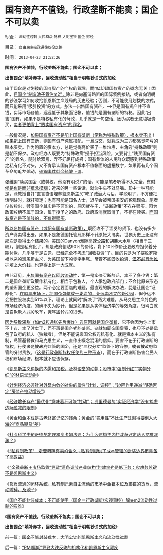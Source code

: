 # 国有资产不值钱，行政垄断不能卖；国企不可以卖

标签： `流动性过剩` `人民群众` `特权` `大明宝钞` `国企` `财经` 

目录： `自由民主宪政通往奴役之路`

时间： `2013-04-23 21:52:26`

**国有资产不值钱，行政垄断不能卖；国企不可以卖；**

**出售国企“填补赤字，回收流动性”相当于明朝钞关式的加税**

由于国企是对划拨的国有资产的产权的管理，而m2却跟国有资产的概念无关！因此，[用国企“制造池子管住m2”，](../../../2013/4/22/太平洋涨潮，会影响太湖的水位吗？货币的闭环经济系统.md)除非是向塞浦路斯的国际惯例接轨，或者向明朝的钞法学习如何收拾凯恩斯主义残局的历史经验；否则，不可能使用划拨的方式，而只能采用“吸引投资”的方式。办法一出售国有资产，——>但是国有资产并不值钱，实际市场价值，远远低于其帐面记帐，值钱的是国有垄断的特权。因此“出售”国有，如果不是特权私有化的苛政，几乎就是一句空话。因为买者无意垃圾贵买，[卖者更怕背上“贱卖国有资产”的罪名](../../../2009/8/10/建龙入主通化是否涉及国有资产流失.md)。

一般情况是，[如果国有资产不是配上国有垄断（常称为特殊政策），根本卖不出](../../../2009/8/8/政策是不能卖的，不值钱的国企根本卖不动.md)！如果配上国有垄断，则国有资产纯属搭配。一旦成交，就将成为三方都感觉吃亏的赔本买卖。作为购置的资本方，总是觉得高价买了一堆垃圾，主角的“持殊政策”则是朝不保夕。政府经办人既要为“特殊政策”授予担当风险，又要背上“贱买国有资产”的罪名，随时给双规，弄不好屈打成招；国有集体的人民群众既感到特殊政策之私有化不对头，又不肯承认国有资产根本不值帐面的虚报数字，如果再有几个闹革命的毛左煽动，[通钢事件就会频繁上演](../../../2009/8/7/“悲剧”的两个必然因素.md)。

张维迎“赎买国企（或特权，他没有明说）”的话，可能是笔者听得不太完全，[有时侯是似是而非概念模糊](../../../2012/2/24/理解人民币升值与贬值的波动规律.md)；近来的另一些讲话，就似牛头不对马嘴。其中一种可能是，张教授自打“直言直语埋葬凯恩斯主义”吃了政治大亏后，学聪明了，不方便把话明讲时，就打哑迷；也有可能是知名人士，迟早会被帝国招安的客观现象。笔者仅仅指出，赎买国企其实是不可能的，原因就在于，“垄断政策”不存在赎买，因为政策权柄不属于国企，属于授予之的政府。政府取消就取消了，不存在赎买。[而国有资产是不值钱的，不值得赎买](../../../2011/2/11/废除国企专营和垄断权，卖国将没门！.md)。

[所以出售国有资产（或配有国有垄断政策），](../../../2010/2/12/国企产权改革的两个步骤.md)既回收不了滥发的货币，也没有多少资产真卖得出去。如果不是象德国托管局那样不计原帐大甩卖，世界历史上还没有那次是卖得出个结果的。美国的Canyon洲际高速公路和胡佛大水坝（相当于三峡），倒是私有化了，却是政府倒贴90%的价格，剩下10%作价还要政府担保着分期付款，几乎等于是白送，已经完全不考虑“回收投资”了。目的只是为了摆脱罗斯福以来的凯恩斯主义，为美国留下的赤字手尾。尽管不能回收投资，[但不必再为维护填上大价钱，](../../../2009/8/12/国企清理三阶段方案和冷处理过程.md)也算得上是一大成就。

由此可见，[出售国有资产以回收流动性](../../../2007/8/30/中国股市不是资源配置优化器，是一个货币回笼机.md)，第一是实价买断的话，卖不了多少钱；第二是国企垄断政策作私有化，相当于包税人，个人承包政府部门；不会比原来形态的垄断国企更公益。两个必定要面临的难题，最直观的解决办法，就是让国企“证券化”，[在股票市场上，把国企包装成一块块的，永远卖不完的新公司](../../../2011/10/13/禁止国企IPO，才能实现自由登记上市.md)，但永远不会把控股权卖到51%以下。理论上就同时“解决了”两大难题。从马克思主义特色的市场经济角度，的确不失为妙计。但是如果是从实体经济学的等效角度，很明白就是自欺欺人式的改革，掩耳盗铃式的进步。

[因为导致滞胀（如m2和通胀先后爆炸）的原因就是国企垄断](../../../2013/4/22/灾难的关键不是凯恩斯主义，中国连“萧条”也是低效率的.md)，它不会因为你上市不上市，卖了没卖了，而不再是国企式的垄断。这就如同帝国皇室，也只不过是承包了政府的私人（独裁者），但绝不能说帝国公权的私有化，就是资本主义的私有制，尽管基督教和马克思主义，一直作出概念混淆的信仰。要害不在于行政垄断的特权，行使者是被政府监管的国企，还是“三权分立”监管下的官僚，或者被政府监管的分封贵族，（[这是行政垄断特权任使的三种形态](../../../2012/3/8/私有化是公有制的一种形式.md)），而在于行政垄断伤害公民人权和市场经济，根本就不应该保存。

《[凯恩斯主义偷换的内需和加税，及林语堂的动物；股市中“强制分红”“实物分红”的林语堂动物](../../../2013/4/17/凯恩斯主义偷换的内需，强制分红的愚暴贱民.md)》

《[计划经济必须针对外延内敛的对象的属性“计划，调控”；“边际作用递减”明确否定“房地产拉动增长”](../../../2013/4/18/为什么“房地产拉动增长”的“计划经济／宏观调控”根本不可能？.md)》

《[经济增长存在“最优化”意味着不可能“拉动”； 弗里德曼的“实证经济学”没有考虑边际递减的限制](../../../2013/4/18/为什么芝加哥学派弗里德曼的“实证经济学”是伪科学？.md)》

《[黄金和金本位是古老财富记忆的残余；黄金的“实用性”不比生产过剩得要倒入大海的“商品期货”差](../../../2013/4/18/黄金和金本位都是古老记忆的残余，炒作的池子和通货膨胀.md)》

《[社会科学中的哥德尔定理和奥卡姆法则；为什么建构主义的改革必定落入灾难深渊？](../../../2013/4/19/为什么建构主义的改革必定落入灾难深渊？.md)》

《[“私有制改革”一定要明确真实的含义；私有制提供了成本管理的封装边界而具备了高效益](../../../2013/4/19/“私有制改革”一定要明确真实的含义.md)》

《[“金融垄断＋市场监管”导致“萧条调节产业结构”的效率也是低下的；灾难的关键不是凯恩斯主义](../../../2013/4/22/灾难的关键不是凯恩斯主义，中国连“萧条”也是低效率的.md)》

《[货币流通的闭环系统，私有制元素自由流动的市场中金银本位及空锚的货币，流动障碍，及池子](../../../2013/4/22/太平洋涨潮，会影响太湖的水位吗？货币的闭环经济系统.md)》

《[国企不能封装成本；不可能使用（国企＝行政垄断/宏观调控）解决m2流动性过剩的灾难](../../../2013/4/23/国企不能封装成本，大明宝钞的凯恩斯主义和流动性过剩.md)》

《**国有资产不值钱，行政垄断不能卖；国企不可以卖；**

**出售国企“填补赤字，回收流动性”相当于明朝钞关式的加税**》



前一篇：[国企不能封装成本，大明宝钞的凯恩斯主义和流动性过剩](../../../2013/4/23/国企不能封装成本，大明宝钞的凯恩斯主义和流动性过剩.md)

后一篇：[“PMI偏低”导致大跌反映的机构化和凯恩斯主义顽疾](../../../2013/4/23/“PMI偏低”导致大跌反映的机构化和凯恩斯主义顽疾.md)
